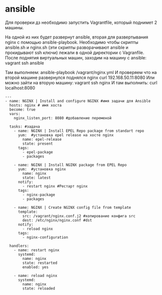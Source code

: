 # ansible

Для проверки дз необходимо запустить Vagrantfile, который поднимет 2 машины.

На одной из них будет развернут ansible, вторая для развертывания nginx с помощью
ansible-playbook. Необходимо чтобы скрипты ansible.sh и nginx.sh (эти скрипты
разворачивают ansible и прокидывают ssh ключи) лежали в 
одной директории с Vagranfile. После поднятия виртуальных машин, заходим на 
машину с ansible:
vagrant ssh ansible

Там выполняем:
ansible-playbook /vagrant/nginx.yml
И проверяем что на второй машине развернулся поднялся nginx
curl 192.168.50.11:8080
Или можно зайти на вторую машину:
vagrant ssh nginx
И там выполнить:
curl localhost:8080

```
---
- name: NGINX | Install and configure NGINX #имя задачи для Ansible
  hosts: nginx # имя хоста
  become: true
  vars:
    nginx_listen_port: 8080 #добавление переменой

  tasks: #задача
    - name: NGINX | Install EPEL Repo package from standart repo
      yum:  #установка epel release на хосте nginx
        name: epel-release
        state: present
      tags:
        - epel-package
        - packages

    - name: NGINX | Install NGINX package from EPEL Repo
      yum:  #установка nginx
        name: nginx
        state: latest
      notify:
        - restart nginx #Рестарт nginx
      tags:
        - nginx-package
        - packages

    - name: NGINX | Create NGINX config file from template
      template:
        src: /vagrant/nginx.conf.j2 #копирование конфига src
        dest: /etc/nginx/nginx.conf #dst
      notify:
        - reload nginx
      tags:
        - nginx-configuration

  handlers:
    - name: restart nginx
      systemd:
        name: nginx
        state: restarted
        enabled: yes

    - name: reload nginx
      systemd:
        name: nginx
        state: reloaded
 ```
 
 
